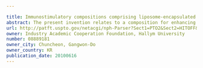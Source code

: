 ```yaml
---

title: Immunostimulatory compositions comprising liposome-encapsulated oligonucleotides and epitopes
abstract: The present invention relates to a composition for enhancing an immune response, an epitope having immunogenicity, screening and preparing method thereof, a antibody to peptide antigen and screening and preparing method thereof. The composition of the present invention may be effectively used for preventing or treating diverse immune-deficiency diseases such as cancer, influenza virus, hepatitis C virus and RSV (respiratory syncytial virus) by enhancing immune responses.
url: http://patft.uspto.gov/netacgi/nph-Parser?Sect1=PTO2&Sect2=HITOFF&p=1&u=%2Fnetahtml%2FPTO%2Fsearch-adv.htm&r=1&f=G&l=50&d=PALL&S1=08889181&OS=08889181&RS=08889181
owner: Industry Academic Cooperation Foundation, Hallym University
number: 08889181
owner_city: Chuncheon, Gangwon-Do
owner_country: KR
publication_date: 20100616
---
```

